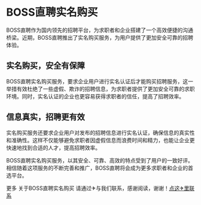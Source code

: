 # BOSS直聘实名购买

BOSS直聘作为国内领先的招聘平台，为求职者和企业搭建了一个高效便捷的沟通桥梁。近期，BOSS直聘推出了实名购买服务，为用户提供了更加安全可靠的招聘体验。

## 实名购买，安全有保障

BOSS直聘实名购买服务，要求企业用户进行实名认证后才能购买招聘服务，这一举措有效杜绝了一些虚假、欺诈的招聘信息，为求职者提供了更加安全可靠的求职环境。同时，实名认证的企业也更容易获得求职者的信任，提高了招聘效率。

## 信息真实，招聘更有效

实名购买服务还要求企业用户对发布的招聘信息进行实名认证，确保信息的真实性和准确性。这样不仅能够避免求职者因虚假信息而浪费时间和精力，也能让企业更快速地找到合适的人才，提高招聘效率。

BOSS直聘实名购买服务，以其安全、可靠、高效的特点受到了用户的一致好评。相信随着这项服务的不断完善和推广，BOSS直聘将会成为更多求职者和企业的首选平台。

更多 关于BOSS直聘实名购买 请通过✈与我们联系，感谢阅读，谢谢！[点这✈里联系](https://a.k02.cc)